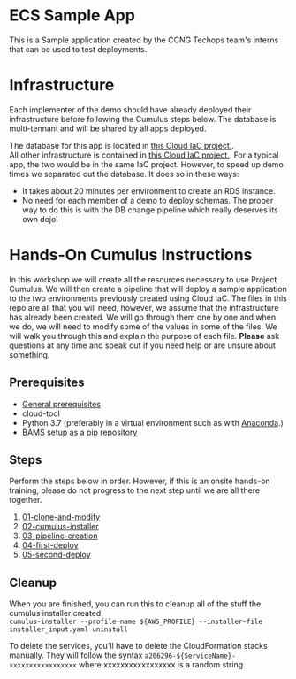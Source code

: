 # ECS Sample App
This is a Sample application created by the CCNG Techops team's interns that can be used to test deployments.

# Infrastructure
Each implementer of the demo should have already deployed their infrastructure before following the Cumulus steps below.  The database is multi-tennant and will be shared by all apps deployed.  

The database for this app is located in [this Cloud IaC project.](https://git.sami.int.thomsonreuters.com/ccng/iac-dojo-ems-rds-infra).  
All other infrastructure is contained in [this Cloud IaC project.](https://git.sami.int.thomsonreuters.com/ccng/iac-dojo-ems-ecs-infra).  For a typical app, the two would be in the same IaC project.  However, to speed up demo times we separated out the database.  It does so in these ways:
* It takes about 20 minutes per environment to create an RDS instance.
* No need for each member of a demo to deploy schemas.  The proper way to do this is with the DB change pipeline which really deserves its own dojo!

# Hands-On Cumulus Instructions
In this workshop we will create all the resources necessary to use Project Cumulus.  We will then create a pipeline that will deploy a sample application to the two environments previously created using Cloud IaC.  The files in this repo are all that you will need, however, we assume that the infrastructure has already been created.  We will go through them one by one and when we do, we will need to modify some of the values in some of the files.  We will walk you through this and explain the purpose of each file.  **Please** ask questions at any time and speak out if you need help or are unsure about something.

## Prerequisites
* [General prerequisites](https://thehub.thomsonreuters.com/docs/DOC-2914661)
* cloud-tool
* Python 3.7 (preferably in a virtual environment such as with [Anaconda](https://www.anaconda.com/distribution/).)
* BAMS setup as a [pip repository](https://thehub.thomsonreuters.com/docs/DOC-2735743)


## Steps
Perform the steps below in order.  However, if this is an onsite hands-on training, please do not progress to the next step until we are all there together.

1. [01-clone-and-modify](dojo/01-clone-and-modify.md)
1. [02-cumulus-installer](dojo/02-cumulus-installer.md)
1. [03-pipeline-creation](dojo/03-pipeline-creation.md)
1. [04-first-deploy](dojo/04-first-deploy.md)
1. [05-second-deploy](dojo/05-second-deploy.md)

## Cleanup
When you are finished, you can run this to cleanup all of the stuff the cumulus installer created.  
`cumulus-installer --profile-name ${AWS_PROFILE} --installer-file installer_input.yaml uninstall`

To delete the services, you'll have to delete the CloudFormation stacks manually.  They will follow the syntax `a206296-${ServiceName}-xxxxxxxxxxxxxxxxx` where xxxxxxxxxxxxxxxxx is a random string.
